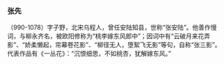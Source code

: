 ### 张先
（990-1078）字子野，北宋乌程人，曾任安陆知县，世称“张安陆”。他善作慢词，与柳永齐名，被欧阳修称为“桃李嫁东风郎中”；因词中有“云破月来花弄影”、“娇柔懒起，帘幕卷花影”、“柳径无人，堕絮飞无影”等句，自称“张三影”。代表作品有《一丛花》：“沉恨细思，不如桃杏，犹解嫁东风。”